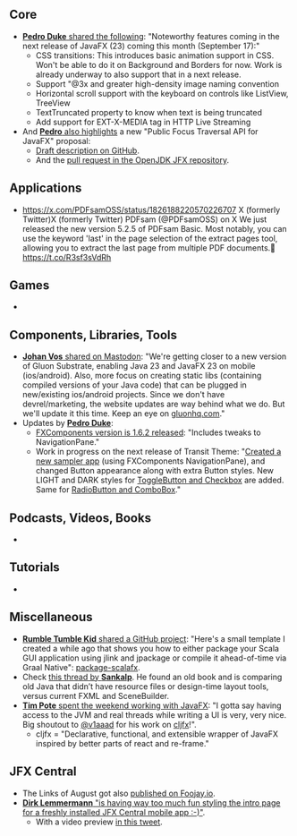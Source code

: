 ## Core

* [**Pedro Duke** shared the following](https://x.com/P_Duke/status/1830644652287926277): "Noteworthy features coming in the next release of JavaFX (23) coming this month (September 17):"
  * CSS transitions: This introduces basic animation support in CSS. Won't be able to do it on Background and Borders for now. Work is already underway to also support that in a next release.
  * Support "@3x and greater high-density image naming convention
  * Horizontal scroll support with the keyboard on controls like ListView, TreeView
  * TextTruncated property to know when text is being truncated
  * Add support for EXT-X-MEDIA tag in HTTP Live Streaming
* And [**Pedro** also highlights](https://x.com/P_Duke/status/1831373478806667774) a new "Public Focus Traversal API for JavaFX" proposal:
  * [Draft description on GitHub](https://github.com/andy-goryachev-oracle/Test/blob/main/doc/FocusTraversal/FocusTraversal.md).
  * And the [pull request in the OpenJDK JFX repository](https://github.com/openjdk/jfx/pull/1555).
    
## Applications

*  https://x.com/PDFsamOSS/status/1826188220570226707
   X (formerly Twitter)X (formerly Twitter)
   PDFsam (@PDFsamOSS) on X
   We just released the new version 5.2.5 of PDFsam Basic. Most notably, you can use the keyword 'last' in the page selection of the extract pages tool, allowing you to extract the last page from multiple PDF documents.:partying_face: https://t.co/R3sf3sVdRh

## Games

* 

## Components, Libraries, Tools

* [**Johan Vos** shared on Mastodon](https://mastodon.social/@johanvos/113085258956232434): "We're getting closer to a new version of Gluon Substrate, enabling Java 23 and JavaFX 23 on mobile (ios/android). Also, more focus on creating static libs  (containing compiled versions of your Java code) that can be plugged in new/existing ios/android projects. Since we don't have devrel/marketing, the website updates are way behind what we do. But we'll update it this time. Keep an eye on [gluonhq.com](https://gluonhq.com)."
* Updates by [**Pedro Duke**](https://x.com/P_Duke):
  * [FXComponents version is 1.6.2 released](https://x.com/P_Duke/status/1828096262228648294): "Includes tweaks to NavigationPane."
  * Work in progress on the next release of Transit Theme: "[Created a new sampler app](https://x.com/P_Duke/status/1819356682457137601) (using FXComponents NavigationPane), and changed Button appearance along with extra Button styles. New LIGHT and DARK styles for [ToggleButton and Checkbox](https://x.com/P_Duke/status/1829148999825404359) are added. Same for [RadioButton and ComboBox](https://x.com/P_Duke/status/1830998729123311908)."

## Podcasts, Videos, Books

*

## Tutorials

*

## Miscellaneous

* [**Rumble Tumble Kid** shared a GitHub project](https://x.com/rumbletumblekid/status/1829538211846357065): "Here's a small template I created a while ago that shows you how to either package your Scala GUI application using jlink and jpackage or compile it ahead-of-time via Graal Native": [package-scalafx](https://github.com/RumbleTumbleKid/package-scalafx). 
* Check [this thread by **Sankalp**](https://twitter.com/Sankalp0704/status/1831374170195947685). He found an old book and is comparing old Java that didn’t have resource files or design-time layout tools, versus current FXML and SceneBuilder.
* [**Tim Pote** spent the weekend working with JavaFX](): "I gotta say having access to the JVM and real threads while writing a UI is very, very nice. Big shoutout to [@v1aaad](https://twitter.com/v1aaad) for his work on [cljfx](https://github.com/cljfx/cljfx)!". 
  * cljfx = "Declarative, functional, and extensible wrapper of JavaFX inspired by better parts of react and re-frame."

## JFX Central

* The Links of August got also [published on Foojay.io](https://foojay.io/today/javafx-links-of-august-2024/).
* [**Dirk Lemmermann** "is having way too much fun styling the intro page for a freshly installed JFX Central
    mobile app :-)"](https://x.com/dlemmermann/status/1831367446131044553).
  * With a video preview [in this tweet](https://x.com/dlemmermann/status/1831649178440630603).
